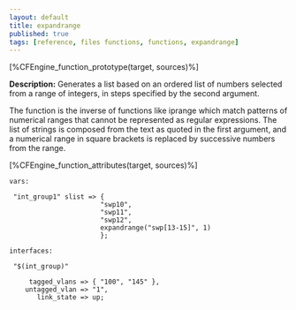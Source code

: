 ```yaml
---
layout: default
title: expandrange
published: true
tags: [reference, files functions, functions, expandrange]
---
```


[%CFEngine_function_prototype(target, sources)%]

**Description:** Generates a list based on an ordered list of numbers selected from a
range of integers, in steps specified by the second argument.

The function is the inverse of functions like iprange which match patterns of numerical ranges that cannot
be represented as regular expressions. The list of strings is composed from the text as quoted
 in the first argument, and a numerical range in square brackets is replaced by successive numbers
from the range.

[%CFEngine_function_attributes(target, sources)%]

```cf3
vars:

 "int_group1" slist => { 
                       "swp10", 
                       "swp11", 
                       "swp12", 
                       expandrange("swp[13-15]", 1) 
                       };

interfaces:

 "$(int_group)"

     tagged_vlans => { "100", "145" },
    untagged_vlan => "1",
       link_state => up;
```

